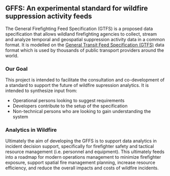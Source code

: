 ## GFFS: An experimental standard for wildfire suppression activity feeds

The General Firefighting Feed Specification (GTFS) is a proposed data specification that allows wildland firefighting agencies to collect, stream and analyze temporal and geospatial suppression activity data in a common format.
It is modelled on the [General Transit Feed Specification (GTFS)](https://gtfs.org/) data format which is used by thousands of public transport providers around the world. 


### Our Goal 

This project is intended to facilitate the consultation and co-development of a standard to support the future of wildfire supression analytics. It is intended to synthesize input from:
 - Operational persons looking to suggest requirements
 - Developers contribute to the setup of the specification
 - Non-technical persons who are looking to gain understanding the system

### Analytics in Wildfire

Ultimately the aim of developing the GFFS is to support data analytics in incident decision support, specifically for firefighter safety and tactical resource management (i.e. personnel and equipment). This ultimately feeds into a roadmap for modern operations management to minimize firefighter exposure, support spatial fire management planning, increase resource efficiency, and reduce the overall impacts and costs of wildfire incidents.

